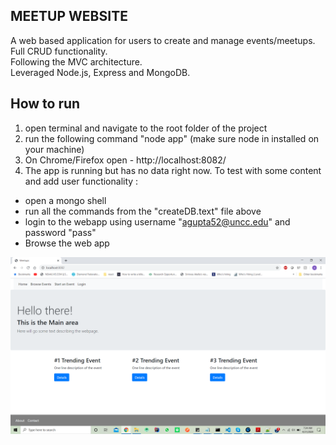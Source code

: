 ## MEETUP WEBSITE

A web based application for users to create and manage events/meetups.  
Full CRUD functionality.  
Following the MVC architecture.  
Leveraged Node.js, Express and MongoDB.  

## How to run
1. open terminal and navigate to the root folder of the project
2. run the following command "node app"
(make sure node in installed on your machine)
3. On Chrome/Firefox open - http://localhost:8082/ 
4. The app is running but has no data right now. To test with some content and add user functionality :
  - open a mongo shell
  - run all the commands from the "createDB.text" file above
  - login to the webapp using username "agupta52@uncc.edu" and password "pass"
  - Browse the web app
  
    
   
   
    
    
   
![Homepage screenshot](screens/ss1.png?raw=true "Home Page")
